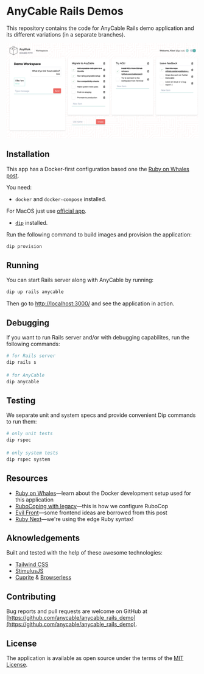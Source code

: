 # AnyCable Rails Demos

This repository contains the code for AnyCable Rails demo application and its different variations (in a separate branches).

<img align="center" width="1416"
     title="AnWork screenshot" src="./public/demo.png">

## Installation

This app has a Docker-first configuration based one the [Ruby on Whales post](https://evilmartians.com/chronicles/ruby-on-whales-docker-for-ruby-rails-development).

You need:

- `docker` and `docker-compose` installed.

For MacOS just use [official app](https://docs.docker.com/engine/installation/mac/).

- [`dip`](https://github.com/bibendi/dip) installed.

Run the following command to build images and provision the application:

```sh
dip provision
```

## Running

You can start Rails server along with AnyCable by running:

```sh
dip up rails anycable
```

Then go to [http://localhost:3000/](http://localhost:3000/) and see the application in action.

## Debugging

If you want to run Rails server and/or with debugging capabilites, run the following commands:

```sh
# for Rails server
dip rails s

# for AnyCable
dip anycable
```

## Testing

We separate unit and system specs and provide convenient Dip commands to run them:

```sh
# only unit tests
dip rspec

# only system tests
dip rspec system
```

## Resources

- [Ruby on Whales](https://evilmartians.com/chronicles/ruby-on-whales-docker-for-ruby-rails-development)—learn about the Docker development setup used for this application
- [RuboCoping with legacy](https://evilmartians.com/chronicles/rubocoping-with-legacy-bring-your-ruby-code-up-to-standard)—this is how we configure RuboCop
- [Evil Front](https://evilmartians.com/chronicles/evil-front-part-3)—some frontend ideas are borrowed from this post
- [Ruby Next](https://evilmartians.com/chronicles/ruby-next-make-all-rubies-quack-alike)—we're using the edge Ruby syntax!

## Aknowledgements

Built and tested with the help of these awesome technologies:

- [Tailwind CSS](https://tailwindcss.com)
- [StimulusJS](https://stimulusjs.org)
- [Cuprite](https://github.com/rubycdp/cuprite) & [Browserless](https://www.browserless.io)

## Contributing

Bug reports and pull requests are welcome on GitHub at [https://github.com/anycable/anycable_rails_demo](https://github.com/anycable/anycable_rails_demo).

## License

The application is available as open source under the terms of the [MIT License](http://opensource.org/licenses/MIT).
